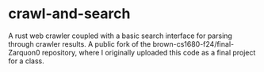 # crawl-and-search
A rust web crawler coupled with a basic search interface for parsing through crawler results. A public fork of the brown-cs1680-f24/final-Zarquon0 repository, where I originally uploaded this code as a final project for a class. 
